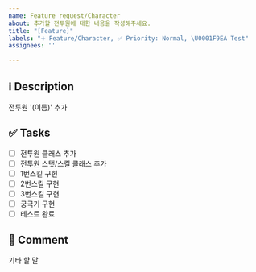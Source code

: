 ```yaml
---
name: Feature request/Character
about: 추가할 전투원에 대한 내용을 작성해주세요.
title: "[Feature]"
labels: "➕ Feature/Character, ✅ Priority: Normal, \U0001F9EA Test"
assignees: ''

---
```


## ℹ Description
전투원 '(이름)' 추가

## ✅ Tasks
- [ ] 전투원 클래스 추가
- [ ] 전투원 스탯/스킬 클래스 추가
- [ ] 1번스킬 구현
- [ ] 2번스킬 구현
- [ ] 3번스킬 구현
- [ ] 궁극기 구현
- [ ] 테스트 완료

## 💬 Comment
기타 할 말
